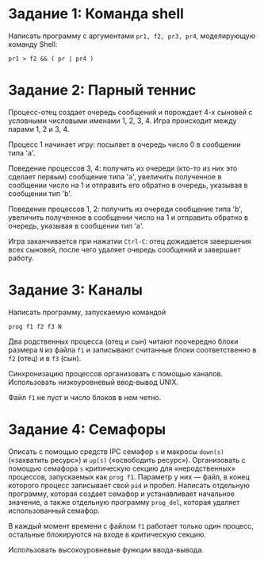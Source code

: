 # Задание 1: Команда shell
Написать программу с аргументами `pr1, f2, pr3, pr4`, моделирующую команду Shell:

```
pr1 > f2 && ( pr | pr4 )
```

# Задание 2: Парный теннис
Процесс-отец создает очередь сообщений и порождает 4-х сыновей с условными числовыми именами 1, 2, 3, 4. Игра происходит между парами 1, 2 и 3, 4. 

Процесс 1 начинает игру: посылает в очередь число 0 в сообщении типа 'a'. 

Поведение процессов 3, 4: получить из очереди (кто-то из них это сделает первым) сообщение типа 'a', увеличить полученное в сообщении число на 1 и отправить его обратно в очередь, указывая в сообщении тип 'b'.

Поведение процессов 1, 2: получить из очереди сообщение типа 'b', увеличить полученное в сообщении число на 1 и отправить обратно в очередь, указывая в сообщении тип 'a'.

Игра заканчивается при нажатии `Ctrl-C`: отец дожидается завершения всех сыновей, после чего удаляет очередь сообщений и завершает работу.

# Задание 3: Каналы
Написать программу, запускаемую командой 

```
prog f1 f2 f3 N
```

Два родственных процесса (отец и сын) читают поочередно блоки размера `N` из файла `f1` и записывают считанные блоки соответственно в `f2` (отец) и в `f3` (сын). 

Синхронизацию процессов организовать с помощью каналов. 
Использовать низкоуровневый ввод-вывод UNIX.

Файл `f1` не пуст и число блоков в нем четно.

# Задание 4: Семафоры
Описать с помощью средств IPC семафор `s` и макросы `down(s)` («захватить ресурс») и `up(s)` («освободить ресурс»). Организовать с помощью семафора `s` критическую секцию для «неродственных» процессов, запускаемых как `prog f1`. Параметр у них — файл, в конец которого процесс записывает свой `pid` и пробел. Написать отдельную программу, которая создает семафор и устанавливает начальное значение, а также отдельную программу `prog_del`, которая удаляет использованный семафор.

В каждый момент времени с файлом `f1` работает только один процесс, остальные блокируются на входе в критическую секцию. 

Использовать высокоуровневые функции ввода-вывода. 

